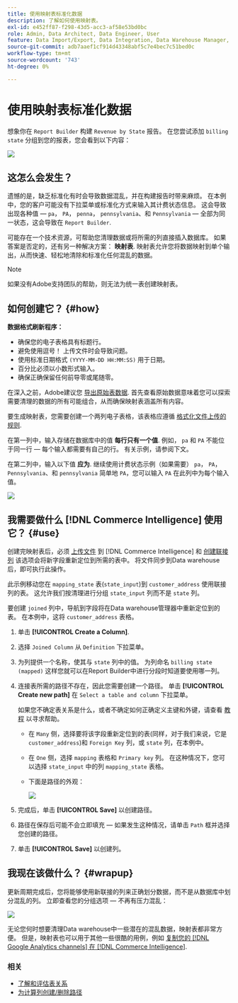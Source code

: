 ```yaml
---
title: 使用映射表标准化数据
description: 了解如何使用映射表。
exl-id: e452ff87-f298-43d5-acc3-af58e53bd0bc
role: Admin, Data Architect, Data Engineer, User
feature: Data Import/Export, Data Integration, Data Warehouse Manager, Commerce Tables
source-git-commit: adb7aaef1cf914d43348abf5c7e4bec7c51bed0c
workflow-type: tm+mt
source-wordcount: '743'
ht-degree: 0%

---
```


# 使用映射表标准化数据

想象你在 `Report Builder` 构建 `Revenue by State` 报告。 在您尝试添加 `billing state` 分组到您的报表，您会看到以下内容：

![](../../assets/Messy_State_Segments.png)

## 这怎么会发生？

遗憾的是，缺乏标准化有时会导致数据混乱，并在构建报告时带来麻烦。 在本例中，您的客户可能没有下拉菜单或标准化方式来输入其计费状态信息。 这会导致出现各种值 —  `pa`， `PA`， `penna`， `pennsylvania`、和 `Pennsylvania`  — 全部为同一状态，这会导致在 `Report Builder`.

可能存在一个技术资源，可帮助您清理数据或将所需的列直接插入数据库。 如果答案是否定的，还有另一种解决方案： **映射表**. 映射表允许您将数据映射到单个输出，从而快速、轻松地清除和标准化任何混乱的数据。

>[!NOTE]
>
>如果没有Adobe支持团队的帮助，则无法为统一表创建映射表。

## 如何创建它？ {#how}

**数据格式刷新程序：**

* 确保您的电子表格具有标题行。
* 避免使用逗号！ 上传文件时会导致问题。
* 使用标准日期格式 `(YYYY-MM-DD HH:MM:SS)` 用于日期。
* 百分比必须以小数形式输入。
* 确保正确保留任何前导零或尾随零。

在深入之前，Adobe建议您 [导出原始表数据](../../tutorials/export-raw-data.md). 首先查看原始数据意味着您可以探索需要清理的数据的所有可能组合，从而确保映射表涵盖所有内容。

要生成映射表，您需要创建一个两列电子表格，该表格应遵循 [格式化文件上传的规则](../../data-analyst/importing-data/connecting-data/using-file-uploader.md).

在第一列中，输入存储在数据库中的值 **每行只有一个值**. 例如， `pa` 和 `PA` 不能位于同一行 — 每个输入都需要有自己的行。 有关示例，请参阅下文。

在第二列中，输入以下值 **应为**. 继续使用计费状态示例（如果需要） `pa`， `PA`， `Pennsylvania`、和 `pennsylvania` 简单地 `PA`，您可以输入 `PA` 在此列中为每个输入值。

![](../../assets/Mapping_table_examples.jpg)

## 我需要做什么 [!DNL Commerce Intelligence] 使用它？ {#use}

创建完映射表后，必须 [上传文件](../../data-analyst/importing-data/connecting-data/using-file-uploader.md) 到 [!DNL Commerce Intelligence] 和 [创建联接列](../../data-analyst/data-warehouse-mgr/calc-column-types.md) 该选项会将新字段重新定位到所需的表中。 将文件同步到Data warehouse后，即可执行此操作。

此示例移动您在 `mapping_state` 表(`state_input`)到 `customer_address` 使用联接列的表。 这允许我们按清理进行分组 `state_input` 列而不是 `state` 列。

要创建 `joined` 列中，导航到字段将在Data warehouse管理器中重新定位到的表。 在本例中，这将 `customer_address` 表格。

1. 单击 **[!UICONTROL Create a Column]**.
1. 选择 `Joined Column` 从 `Definition` 下拉菜单。
1. 为列提供一个名称，使其与 `state` 列中的值。 为列命名 `billing state (mapped)` 这样您就可以在Report Builder中进行分段时知道要使用哪一列。
1. 连接表所需的路径不存在，因此您需要创建一个路径。 单击 **[!UICONTROL Create new path]**  在 `Select a table and column` 下拉菜单。

   如果您不确定表关系是什么，或者不确定如何正确定义主键和外键，请查看 [教程](../../data-analyst/data-warehouse-mgr/create-paths-calc-columns.md) 以寻求帮助。

   * 在 `Many` 侧，选择要将该字段重新定位到的表(同样，对于我们来说，它是 `customer_address`)和 `Foreign Key` 列，或 `state` 列，在本例中。
   * 在 `One` 侧，选择 `mapping` 表格和 `Primary key` 列。 在这种情况下，您可以选择 `state_input` 中的列 `mapping_state` 表格。
   * 下面是路径的外观：

     ![](../../assets/State_Mapping_Path.png)

1. 完成后，单击 **[!UICONTROL Save]** 以创建路径。
1. 路径在保存后可能不会立即填充 — 如果发生这种情况，请单击 `Path` 框并选择您创建的路径。
1. 单击 **[!UICONTROL Save]** 以创建列。

## 我现在该做什么？ {#wrapup}

更新周期完成后，您将能够使用新联接的列来正确划分数据，而不是从数据库中划分混乱的列。 立即查看您的分组选项 — 不再有压力混乱：

![](../../assets/Clean_State_Segments.png)

无论您何时想要清理Data warehouse中一些潜在的混乱数据，映射表都非常方便。 但是，映射表也可以用于其他一些很酷的用例，例如 [复制您的 [!DNL Google Analytics channels] 在 [!DNL Commerce Intelligence]](../data-warehouse-mgr/rep-google-analytics-channels.md).

### 相关

* [了解和评估表关系](../data-warehouse-mgr/table-relationships.md)
* [为计算列创建/删除路径](../data-warehouse-mgr/create-paths-calc-columns.md)
